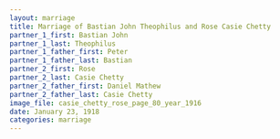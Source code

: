 ```yaml
---
layout: marriage
title: Marriage of Bastian John Theophilus and Rose Casie Chetty
partner_1_first: Bastian John
partner_1_last: Theophilus
partner_1_father_first: Peter
partner_1_father_last: Bastian
partner_2_first: Rose
partner_2_last: Casie Chetty
partner_2_father_first: Daniel Mathew
partner_2_father_last: Casie Chetty
image_file: casie_chetty_rose_page_80_year_1916
date: January 23, 1918
categories: marriage
---
```


